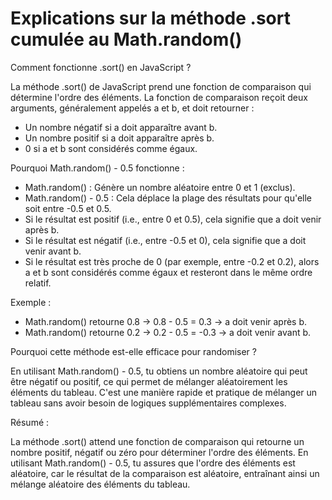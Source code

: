 # Explications sur la méthode .sort cumulée au Math.random()

Comment fonctionne .sort() en JavaScript ?

La méthode .sort() de JavaScript prend une fonction de comparaison qui détermine l'ordre des éléments. La fonction de comparaison reçoit deux arguments, généralement appelés a et b, et doit retourner :

- Un nombre négatif si a doit apparaître avant b.
- Un nombre positif si a doit apparaître après b.
- 0 si a et b sont considérés comme égaux.

Pourquoi Math.random() - 0.5 fonctionne :

- Math.random() : Génère un nombre aléatoire entre 0 et 1 (exclus).
- Math.random() - 0.5 : Cela déplace la plage des résultats pour qu'elle soit entre -0.5 et 0.5.
- Si le résultat est positif (i.e., entre 0 et 0.5), cela signifie que a doit venir après b.
- Si le résultat est négatif (i.e., entre -0.5 et 0), cela signifie que a doit venir avant b.
- Si le résultat est très proche de 0 (par exemple, entre -0.2 et 0.2), alors a et b sont considérés comme égaux et resteront dans le même ordre relatif.

Exemple :

- Math.random() retourne 0.8 → 0.8 - 0.5 = 0.3 → a doit venir après b.
- Math.random() retourne 0.2 → 0.2 - 0.5 = -0.3 → a doit venir avant b.

Pourquoi cette méthode est-elle efficace pour randomiser ?

En utilisant Math.random() - 0.5, tu obtiens un nombre aléatoire qui peut être négatif ou positif, ce qui permet de mélanger aléatoirement les éléments du tableau.
C'est une manière rapide et pratique de mélanger un tableau sans avoir besoin de logiques supplémentaires complexes.

Résumé :

La méthode .sort() attend une fonction de comparaison qui retourne un nombre positif, négatif ou zéro pour déterminer l'ordre des éléments.
En utilisant Math.random() - 0.5, tu assures que l'ordre des éléments est aléatoire, car le résultat de la comparaison est aléatoire, entraînant ainsi un mélange aléatoire des éléments du tableau.

